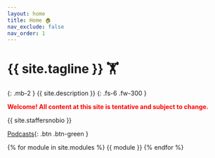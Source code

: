 ```yaml
---
layout: home
title: Home 🏠
nav_exclude: false
nav_order: 1
---
```


# {{ site.tagline }} 🏋️
{: .mb-2 }
{{ site.description }}
{: .fs-6 .fw-300 }

<span style='color: red'><b>Welcome! All content at this site is tentative and subject to change.</b></span>

{{ site.staffersnobio }}

[Podcasts](https://podcast.ucsd.edu){: .btn .btn-green }

{% for module in site.modules %}
{{ module }}
{% endfor %}
